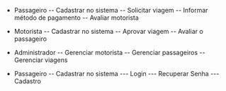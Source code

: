 
- Passageiro
-- Cadastrar no sistema
-- Solicitar viagem
-- Informar método de pagamento
-- Avaliar motorista

- Motorista
-- Cadastrar no sistema
-- Aprovar viagem
-- Avaliar o passageiro

- Administrador
-- Gerenciar motorista
-- Gerenciar passageiros
-- Gerenciar viagens


- Passageiro
-- Cadastrar no sistema
--- Login
--- Recuperar Senha
--- Cadastro
